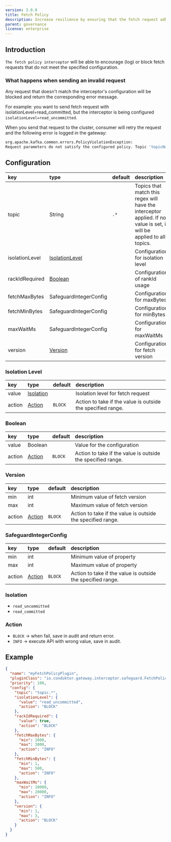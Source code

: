 ```yaml
---
version: 3.0.0
title: Fetch Policy
description: Increase resilience by ensuring that the fetch request adheres to the specified configuration requirements.
parent: governance
license: enterprise
---
```


## Introduction

`The fetch policy interceptor` will be able to encourage (log) or block fetch requests that do not meet the specified configuration.


### What happens when sending an invalid request

Any request that doesn't match the interceptor's configuration will be blocked and return the corresponding error message.

For example: you want to send fetch request with isolationLevel=read_committed, but the interceptor is being configured `isolationLevel=read_uncommitted`.

When you send that request to the cluster, consumer will retry the request and the following error is logged in the gateway:

```sh
org.apache.kafka.common.errors.PolicyViolationException: 
Request parameters do not satisfy the configured policy. Topic 'topicName' with isolationLevel is READ_UNCOMMITTED, must be READ_COMMITTED
```

## Configuration

| key            | type                                              | default | description                                                                                                           |
|:---------------|:--------------------------------------------------|:--------|:----------------------------------------------------------------------------------------------------------------------|
| topic          | String                                            | `.*`    | Topics that match this regex will have the interceptor applied. If no value is set, it will be applied to all topics. |
| isolationLevel | [IsolationLevel](#isolation-level)                |         | Configuration for isolation level                                                                                     |
| rackIdRequired | [Boolean](#boolean)                               |         | Configuration of rankId usage                                                                                         |
| fetchMaxBytes  | SafeguardIntegerConfig      |         | Configuration for maxBytes                                                                                            |
| fetchMinBytes  | SafeguardIntegerConfig |         | Configuration for minBytes                                                                                            |
| maxWaitMs      | SafeguardIntegerConfig|         | Configuration for maxWaitMs                                                                                           |
| version        | [Version](#version)                               |         | Configuration for fetch version                                                                                       |


### Isolation Level

| key    | type                    | default | description                                                 |
|:-------|:------------------------|:--------|:------------------------------------------------------------|
| value  | [Isolation](#isolation) |         | Isolation level for fetch request                           |
| action | [Action](#action)       | `BLOCK` | Action to take if the value is outside the specified range. |

### Boolean

| key    | type                  | default | description                                                 |
|:-------|:----------------------|:--------|:------------------------------------------------------------|
| value  | Boolean               |         | Value for the configuration                                 |
| action | [Action](#action)     | `BLOCK` | Action to take if the value is outside the specified range. |

### Version

| key    | type              | default | description                                                 |
|:-------|:------------------|:--------|:------------------------------------------------------------|
| min    | int               |         | Minimum value of fetch version                              |
| max    | int               |         | Maximum value of fetch version                              |
| action | [Action](#action) | `BLOCK` | Action to take if the value is outside the specified range. |

### SafeguardIntegerConfig

| key    | type              | default | description                                                 |
|:-------|:------------------|:--------|:------------------------------------------------------------|
| min    | int               |         | Minimum value of property                                   |
| max    | int               |         | Maximum value of property                                   |
| action | [Action](#action) | `BLOCK` | Action to take if the value is outside the specified range. |

### Isolation

- `read_uncommitted`
- `read_committed`

### Action

- `BLOCK` → when fail, save in audit and return error.
- `INFO` → execute API with wrong value, save in audit.

## Example

```json
{
  "name": "myFetchPolicyPlugin",
  "pluginClass": "io.conduktor.gateway.interceptor.safeguard.FetchPolicyPlugin",
  "priority": 100,
  "config": {
    "topic": "topic.*",
    "isolationLevel": {
      "value": "read_uncommitted",
      "action": "BLOCK"
    },
    "rackIdRequired": {
      "value": true,
      "action": "BLOCK"
    },
    "fetchMaxBytes": {
      "min": 1000,
      "max": 3000,
      "action": "INFO"
    },
    "fetchMinBytes": {
      "min": 1,
      "max": 500,
      "action": "INFO"
    },
    "maxWaitMs": {
      "min": 10000,
      "max": 20000,
      "action": "INFO"
    },
    "version": {
      "min": 1,
      "max": 3,
      "action": "BLOCK"
    }
  }
}
```
